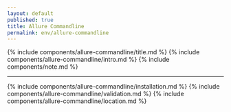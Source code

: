 ```yaml
---
layout: default
published: true
title: Allure Commandline
permalink: env/allure-commandline
---
```


{% include components/allure-commandline/title.md %}
{% include components/allure-commandline/intro.md %}
{% include components/note.md %}

---

{% include components/allure-commandline/installation.md %}
{% include components/allure-commandline/validation.md %}
{% include components/allure-commandline/location.md %}
